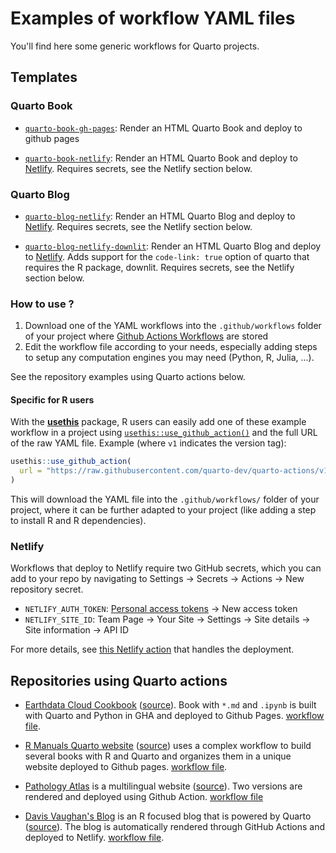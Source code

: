 # Examples of workflow YAML files

You'll find here some generic workflows for Quarto projects.

## Templates

### Quarto Book

- [`quarto-book-gh-pages`](./quarto-book-gh-pages.yaml): Render an HTML Quarto Book and deploy to github pages

- [`quarto-book-netlify`](./quarto-book-netlify.yaml): Render an HTML Quarto Book and deploy to [Netlify](https://www.netlify.com). Requires secrets, see the Netlify section below.

### Quarto Blog

- [`quarto-blog-netlify`](./quarto-blog-netlify.yaml): Render an HTML Quarto Blog and deploy to [Netlify](https://www.netlify.com). Requires secrets, see the Netlify section below.

- [`quarto-blog-netlify-downlit`](./quarto-blog-netlify-downlit.yaml): Render an HTML Quarto Blog and deploy to [Netlify](https://www.netlify.com). Adds support for the `code-link: true` option of quarto that requires the R package, downlit. Requires secrets, see the Netlify section below.

### How to use ?

1. Download one of the YAML workflows into the `.github/workflows` folder of your project where [Github Actions Workflows](https://docs.github.com/en/actions/quickstart) are stored
2. Edit the workflow file according to your needs, especially adding steps to setup any computation engines you may need (Python, R, Julia, ...). 

See the repository examples using Quarto actions below.

#### Specific for R users

With the [**usethis**](https://usethis.r-lib.org/) package, R users can easily add one of these example workflow in a project using [`usethis::use_github_action()`](https://usethis.r-lib.org/reference/github_actions.html) and the full URL of the raw YAML file. Example (where `v1` indicates the version tag):

```r
usethis::use_github_action(
  url = "https://raw.githubusercontent.com/quarto-dev/quarto-actions/v1/examples/quarto-book-gh-pages.yaml"
)
```

This will download the YAML file into the `.github/workflows/` folder of your project, where it can be further adapted to your project (like adding a step to install R and R dependencies).

### Netlify

Workflows that deploy to Netlify require two GitHub secrets, which you can add to your repo by navigating to Settings -> Secrets -> Actions -> New repository secret.

- `NETLIFY_AUTH_TOKEN`: [Personal access tokens](https://app.netlify.com/user/applications#personal-access-tokens) -> New access token
- `NETLIFY_SITE_ID`: Team Page -> Your Site -> Settings -> Site details -> Site information -> API ID

For more details, see [this Netlify action](https://github.com/nwtgck/actions-netlify) that handles the deployment.

## Repositories using Quarto actions

- [Earthdata Cloud Cookbook](https://nasa-openscapes.github.io/earthdata-cloud-cookbook/) ([source](https://github.com/NASA-Openscapes/earthdata-cloud-cookbook)). Book with `*.md` and `.ipynb` is built with Quarto and Python in GHA and deployed to Github Pages. [workflow file](https://github.com/NASA-Openscapes/earthdata-cloud-cookbook/blob/main/.github/workflows/quarto-render.yml).

- [R Manuals Quarto website](https://rstudio.github.io/r-manuals/) ([source](https://github.com/rstudio/r-manuals)) uses a complex workflow to build several books with R and Quarto and organizes them in a unique website deployed to Github pages. [workflow file](https://github.com/rstudio/r-manuals/blob/main/.github/workflows/build-website.yaml).

- [Pathology Atlas](https://www.patolojiatlasi.com/EN) is a multilingual website ([source](https://github.com/patolojiatlasi/patolojiatlasi.github.io)). Two versions are rendered and deployed using Github Action. [workflow file](https://github.com/patolojiatlasi/patolojiatlasi.github.io/blob/main/.github/workflows/Quarto-Render-Bilingual-Book-Push-Tweet-Updates.yml)

- [Davis Vaughan's Blog](https://blog.davisvaughan.com) is an R focused blog that is powered by Quarto ([source](https://github.com/DavisVaughan/blog)). The blog is automatically rendered through GitHub Actions and deployed to Netlify. [workflow file](https://github.com/DavisVaughan/blog/blob/main/.github/workflows/quarto-blog-netlify-downlit.yaml).
